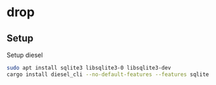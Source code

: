 # drop

## Setup

Setup diesel

```sh
sudo apt install sqlite3 libsqlite3-0 libsqlite3-dev
cargo install diesel_cli --no-default-features --features sqlite
```
